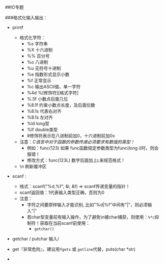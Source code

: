##IO专题

###格式化输入输出：
- printf
    + 格式化字符：
        * %s 字符串
        * %X 十六进制
        * %% 百分号
        * %o 八进制
        * %u 无符号十进制
        * %e 指数形式显示小数
        * %f 正常显示
        * %c 输出ASCII值，单一字符
        * %4d %[修饰符][格式字符]
        * %.5f 小数点后面几位
        * %8.1f 约束小数点长度，及后面位数
        * %8.1s 代表右对齐
        * %8.1s 左对齐
        * %ld long型
        * %lf double类型
        * #修饰符表示在八进制前加0，十六进制前加0x
    + 注意：*C语言中对于函数的参数传递必须要求有数值的类型！*
        * 例如：func(123) 如果 func函数规定参数类型为func(long i)时，则会报错！
        * 修改方式：func(123L) 数字后面加上`L`来规范格式！
    + \n 刷新缓冲区

- scanf :
    + 格式：scanf("%d,%f", &i, &f)  => scanf传递变量的指针！
    + scanf返回值：1代表输入类型正确，否则为0
    + 注意：
        * 字符之间要原样输入才能识别, 比如"%d|%f"中间有"|"，则必须输入"|"
        * 若char型变量前有输入操作，为了避免\n被char捕获，则使用：`%*c`抑制符！获取在当前scanf前使用：
            - `getchar()`
- getchar / putchar 输入/
- get『非常危险』，建议用`fgets` 或 `getline`代替，puts(char *str) 
- 
